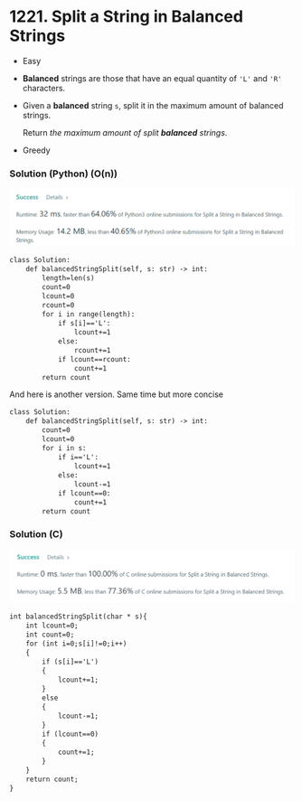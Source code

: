 # 1221. Split a String in Balanced Strings

* Easy
* **Balanced** strings are those that have an equal quantity of `'L'` and `'R'` characters.
*   Given a **balanced** string `s`, split it in the maximum amount of balanced strings.

    Return _the maximum amount of split **balanced** strings_.
* Greedy

### Solution (Python) (O(n))

![](<../../.gitbook/assets/image (6) (1).png>)

```
class Solution:
    def balancedStringSplit(self, s: str) -> int:
        length=len(s)
        count=0
        lcount=0
        rcount=0
        for i in range(length):
            if s[i]=='L':
                lcount+=1
            else:
                rcount+=1
            if lcount==rcount:
                count+=1
        return count
```

And here is another version. Same time but more concise

```
class Solution:
    def balancedStringSplit(self, s: str) -> int:
        count=0
        lcount=0
        for i in s:
            if i=='L':
                lcount+=1
            else:
                lcount-=1
            if lcount==0:
                count+=1
        return count
```

### Solution (C)

![](<../../.gitbook/assets/image (52).png>)

```
int balancedStringSplit(char * s){
    int lcount=0;
    int count=0;
    for (int i=0;s[i]!=0;i++)
    {
        if (s[i]=='L')
        {
            lcount+=1;
        }
        else 
        {
            lcount-=1;
        }
        if (lcount==0)
        {
            count+=1;
        }
    }
    return count;
}
```
